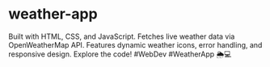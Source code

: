 # weather-app
Built with HTML, CSS, and JavaScript. Fetches live weather data via OpenWeatherMap API. Features dynamic weather icons, error handling, and responsive design. Explore the code! #WebDev #WeatherApp 🌦️💻
